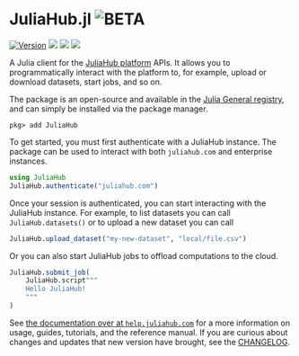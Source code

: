 # JuliaHub.jl ![BETA][beta-badge]

[![Version][jh-version-img]][jh-version-url]
[![][docs-stable-img]][docs-stable-url]
[![][gha-img]][gha-url]
[![][codecov-img]][codecov-url]

A Julia client for the [JuliaHub platform][juliahub-com] APIs.
It allows you to programmatically interact with the platform to, for example, upload or download datasets, start jobs, and so on.

The package is an open-source and available in the [Julia General registry](https://github.com/JuliaRegistries/General), and can simply be installed via the package manager.

```
pkg> add JuliaHub
```

To get started, you must first authenticate with a JuliaHub instance.
The package can be used to interact with both `juliahub.com` and enterprise instances.

```julia
using JuliaHub
JuliaHub.authenticate("juliahub.com")
```

Once your session is authenticated, you can start interacting with the JuliaHub instance.
For example, to list datasets you can call `JuliaHub.datasets()` or to upload a new dataset you can call

```julia
JuliaHub.upload_dataset("my-new-dataset", "local/file.csv")
```

Or you can also start JuliaHub jobs to offload computations to the cloud.

```julia
JuliaHub.submit_job(
    JuliaHub.script"""
    Hello JuliaHub!
    """
)
```

See [the documentation over at `help.juliahub.com`][docs-stable-url] for a more information on usage, guides, tutorials, and the reference manual.
If you are curious about changes and updates that new version have brought, see the [CHANGELOG][docs-stable-changelog-url].


[juliahub-com]: http://juliahub.com/

[beta-badge]: https://img.shields.io/badge/-BETA-blue.svg

[jh-version-img]: https://juliahub.com/docs/JuliaHub/version.svg
[jh-version-url]: https://juliahub.com/ui/Packages/JuliaHub/B9bPq/

[docs-stable-img]: https://img.shields.io/badge/docs-help.juliahub.com-blue.svg
[docs-stable-url]: https://help.juliahub.com/julia-api/stable/
<!-- [docs-stable-changelog-url]: https://help.juliahub.com/julia-api/stable/CHANGELOG/ -->
[docs-stable-changelog-url]: CHANGELOG.md

[gha-img]: https://github.com/JuliaComputing/JuliaHub.jl/workflows/CI/badge.svg
[gha-url]: https://github.com/JuliaComputing/JuliaHub.jl/actions?query=workflows/CI

[codecov-img]: https://codecov.io/gh/JuliaComputing/JuliaHub.jl/branch/main/graph/badge.svg
[codecov-url]: https://codecov.io/gh/JuliaComputing/JuliaHub.jl
